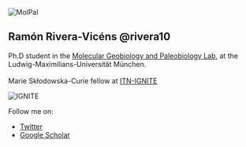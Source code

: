 ![MolPal](https://sync.palmuc.org/index.php/s/dLa93ZDCxnatt6c/preview)
<br>
## Ramón Rivera-Vicéns @rivera10

Ph.D student in the [Molecular Geobiology and Paleobiology Lab](http://www.palaeontologie.geo.lmu.de/molpal/), at the Ludwig-Maximilians-Universität München.
<br><br>
Marie Skłodowska-Curie fellow at [ITN-IGNITE](http://www.itn-ignite.eu/) 

![IGNITE](https://sync.palmuc.org/index.php/s/ofrPH6jTtNdBWA7/preview) 

Follow me on: 
- [Twitter](https://twitter.com/nomar_07)
- [Google Scholar](https://scholar.google.com/citations?user=fH-cnO0AAAAJ&hl=en)



<!--
**rivera10/rivera10** is a ✨ _special_ ✨ repository because its `README.md` (this file) appears on your GitHub profile.
Here are some ideas to get you started:

- 🔭 I’m currently working on ...
- 🌱 I’m currently learning ...
- 👯 I’m looking to collaborate on ...
- 🤔 I’m looking for help with ...
- 💬 Ask me about ...
- 📫 How to reach me: ...
- 😄 Pronouns: ...
- ⚡ Fun fact: ...
-->
